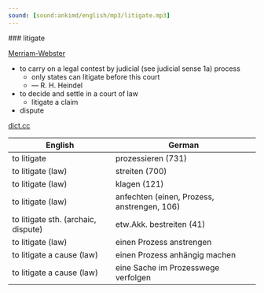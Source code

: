 ```yaml
---
sound: [sound:ankimd/english/mp3/litigate.mp3]
---
```


\### litigate

[Merriam-Webster](https://www.merriam-webster.com/dictionary/litigate)

- to carry on a legal contest by judicial (see judicial sense 1a) process
    - only states can litigate before this court
    - — R. H. Heindel
- to decide and settle in a court of law
    - litigate a claim
- dispute

[dict.cc](https://www.dict.cc/litigate)

| English        | German       |
| -------------- | ------------ |
| to litigate | prozessieren (731) |
| to litigate (law) | streiten (700) |
| to litigate (law) | klagen (121) |
| to litigate (law) | anfechten (einen, Prozess, anstrengen, 106) |
| to litigate sth. (archaic, dispute) | etw.Akk. bestreiten (41) |
| to litigate (law) | einen Prozess anstrengen |
| to litigate a cause (law) | einen Prozess anhängig machen |
| to litigate a cause (law) | eine Sache im Prozesswege verfolgen |
